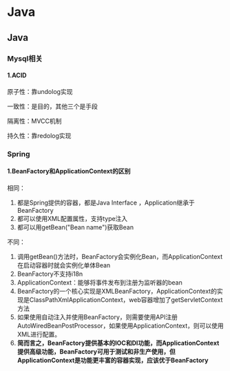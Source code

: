 # Java

## Java



### Mysql相关

#### 1.ACID

原子性：靠undolog实现

一致性：是目的，其他三个是手段

隔离性：MVCC机制

持久性：靠redolog实现

### Spring

#### 1.BeanFactory和ApplicationContext的区别

相同：

1. 都是Spring提供的容器，都是Java Interface ，Application继承于BeanFactory
2. 都可以使用XML配置属性，支持type注入
3. 都可以用getBean("Bean name")获取Bean

不同：

1. 调用getBean()方法时，BeanFactory会实例化Bean，而ApplicationContext在启动容器时就会实例化单体Bean
2. BeanFactory不支持i18n
3. ApplicationContext：能够将事件发布到注册为监听器的bean
4. BeanFactory的一个核心实现是XMLBeanFactory，ApplicationContext的实现是ClassPathXmlApplicationContext，web容器增加了getServletContext方法
5. 如果使用自动注入并使用BeanFactory，则需要使用API注册AutoWiredBeanPostProcessor，如果使用ApplicationContext，则可以使用XML进行配置。
6. **简而言之，BeanFactory提供基本的IOC和DI功能，而ApplicationContext提供高级功能，BeanFactory可用于测试和非生产使用，但ApplicationContext是功能更丰富的容器实现，应该优于BeanFactory**

